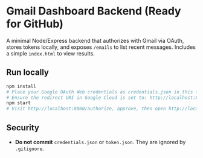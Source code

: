 # Gmail Dashboard Backend (Ready for GitHub)

A minimal Node/Express backend that authorizes with Gmail via OAuth, stores tokens locally, and exposes `/emails` to list recent messages. Includes a simple `index.html` to view results.

## Run locally
```bash
npm install
# Place your Google OAuth Web credentials as credentials.json in this folder
# Ensure the redirect URI in Google Cloud is set to: http://localhost:8080/oauth2callback
npm start
# Visit http://localhost:8080/authorize, approve, then open http://localhost:8080/index.html
```

## Security
- **Do not commit** `credentials.json` or `token.json`. They are ignored by `.gitignore`.
